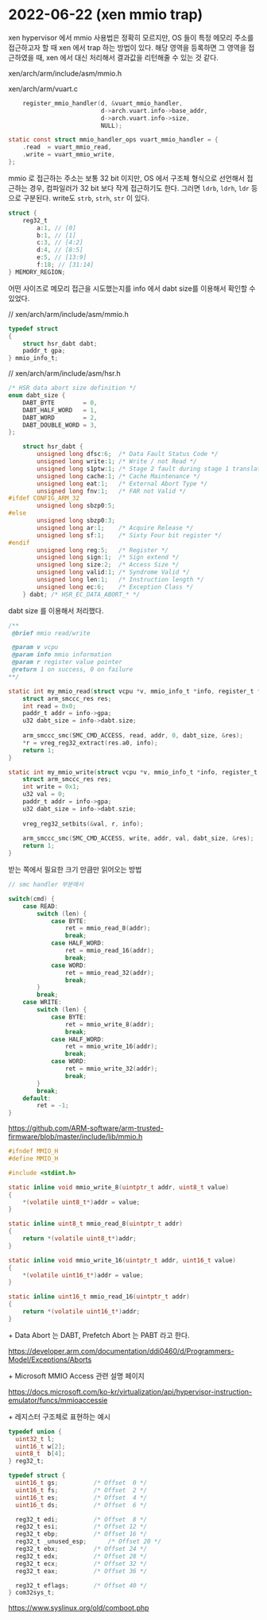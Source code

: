 # 2022-06-22 (xen mmio trap)

xen hypervisor 에서 mmio 사용법은 정확히 모르지만, OS 들이 특정 메모리 주소를 접근하고자 할 때 xen 에서 trap 하는 방법이 있다. 해당 영역을 등록하면 그 영역을 접근하였을 때, xen 에서 대신 처리해서 결과값을 리턴해줄 수 있는 것 같다.

xen/arch/arm/include/asm/mmio.h

xen/arch/arm/vuart.c

```c
    register_mmio_handler(d, &vuart_mmio_handler,
                          d->arch.vuart.info->base_addr,
                          d->arch.vuart.info->size,
                          NULL);
```

```c
static const struct mmio_handler_ops vuart_mmio_handler = {
    .read  = vuart_mmio_read,
    .write = vuart_mmio_write,
};
```



mmio 로 접근하는 주소는 보통 32 bit 이지만, OS 에서 구조체 형식으로 선언해서 접근하는 경우, 컴파일러가 32 bit 보다 작게 접근하기도 한다. 그러면 `ldrb`, `ldrh`, `ldr` 등으로 구분된다. write도 `strb`, `strh`, `str` 이 있다. 

```c
struct {
    reg32_t
        a:1, // [0]
    	b:1, // [1]
    	c:3, // [4:2]
    	d:4, // [8:5]
    	e:5, // [13:9]
    	f:18; // [31:14]
} MEMORY_REGION;
```



어떤 사이즈로 메모리 접근을 시도했는지를 info 에서 dabt size를 이용해서 확인할 수 있었다. 

// xen/arch/arm/include/asm/mmio.h

```c
typedef struct
{
    struct hsr_dabt dabt;
    paddr_t gpa;
} mmio_info_t;
```

// xen/arch/arm/include/asm/hsr.h

```c
/* HSR data abort size definition */
enum dabt_size {
    DABT_BYTE        = 0,
    DABT_HALF_WORD   = 1,
    DABT_WORD        = 2,
    DABT_DOUBLE_WORD = 3,
};
```

```c
    struct hsr_dabt {
        unsigned long dfsc:6;  /* Data Fault Status Code */
        unsigned long write:1; /* Write / not Read */
        unsigned long s1ptw:1; /* Stage 2 fault during stage 1 translation */
        unsigned long cache:1; /* Cache Maintenance */
        unsigned long eat:1;   /* External Abort Type */
        unsigned long fnv:1;   /* FAR not Valid */
#ifdef CONFIG_ARM_32
        unsigned long sbzp0:5;
#else
        unsigned long sbzp0:3;
        unsigned long ar:1;    /* Acquire Release */
        unsigned long sf:1;    /* Sixty Four bit register */
#endif
        unsigned long reg:5;   /* Register */
        unsigned long sign:1;  /* Sign extend */
        unsigned long size:2;  /* Access Size */
        unsigned long valid:1; /* Syndrome Valid */
        unsigned long len:1;   /* Instruction length */
        unsigned long ec:6;    /* Exception Class */
    } dabt; /* HSR_EC_DATA_ABORT_* */

```

dabt size 를 이용해서 처리했다.

```c
/**
 @brief mmio read/write

 @param v vcpu
 @param info mmio information
 @param r register value pointer
 @return 1 on success, 0 on failure
**/

static int my_mmio_read(struct vcpu *v, mmio_info_t *info, register_t *r) {
    struct arm_smccc_res res;
    int read = 0x0;
    paddr_t addr = info->gpa;
    u32 dabt_size = info->dabt.size;
    
    arm_smccc_smc(SMC_CMD_ACCESS, read, addr, 0, dabt_size, &res);
    *r = vreg_reg32_extract(res.a0, info);
    return 1;
}

static int my_mmio_write(struct vcpu *v, mmio_info_t *info, register_t r) {
    struct arm_smccc_res res;
    int write = 0x1;
    u32 val = 0;
    paddr_t addr = info->gpa;
    u32 dabt_size = info->dabt.szie;
    
    vreg_reg32_setbits(&val, r, info);
    
    arm_smccc_smc(SMC_CMD_ACCESS, write, addr, val, dabt_size, &res);
    return 1;
}
```



받는 쪽에서 필요한 크기 만큼만 읽어오는 방법

```c
// smc handler 부분에서

switch(cmd) {
    case READ:
        switch (len) {
            case BYTE:
                ret = mmio_read_8(addr);
                break;
            case HALF_WORD:
                ret = mmio_read_16(addr);
                break;
            case WORD:
                ret = mmio_read_32(addr);
                break;
        }
        break;
    case WRITE:
        switch (len) {
            case BYTE:
                ret = mmio_write_8(addr);
                break;
            case HALF_WORD:
                ret = mmio_write_16(addr);
                break;
            case WORD:
                ret = mmio_write_32(addr);
                break;  
        }
        break;
    default:
        ret = -1;
}
```

https://github.com/ARM-software/arm-trusted-firmware/blob/master/include/lib/mmio.h

```c
#ifndef MMIO_H
#define MMIO_H

#include <stdint.h>

static inline void mmio_write_8(uintptr_t addr, uint8_t value)
{
	*(volatile uint8_t*)addr = value;
}

static inline uint8_t mmio_read_8(uintptr_t addr)
{
	return *(volatile uint8_t*)addr;
}

static inline void mmio_write_16(uintptr_t addr, uint16_t value)
{
	*(volatile uint16_t*)addr = value;
}

static inline uint16_t mmio_read_16(uintptr_t addr)
{
	return *(volatile uint16_t*)addr;
}
```



\+ Data Abort 는 DABT, Prefetch Abort 는 PABT 라고 한다.

https://developer.arm.com/documentation/ddi0460/d/Programmers-Model/Exceptions/Aborts

\+ Microsoft MMIO Access 관련 설명 페이지

https://docs.microsoft.com/ko-kr/virtualization/api/hypervisor-instruction-emulator/funcs/mmioaccessie

\+ 레지스터 구조체로 표현하는 예시

```c
typedef union {
  uint32_t l;
  uint16_t w[2];
  uint8_t  b[4];
} reg32_t;

typedef struct {
  uint16_t gs;			/* Offset  0 */
  uint16_t fs;			/* Offset  2 */
  uint16_t es;			/* Offset  4 */
  uint16_t ds;			/* Offset  6 */

  reg32_t edi;			/* Offset  8 */
  reg32_t esi;			/* Offset 12 */
  reg32_t ebp;			/* Offset 16 */
  reg32_t _unused_esp;		/* Offset 20 */
  reg32_t ebx;			/* Offset 24 */
  reg32_t edx;			/* Offset 28 */
  reg32_t ecx;			/* Offset 32 */
  reg32_t eax;			/* Offset 36 */

  reg32_t eflags;		/* Offset 40 */
} com32sys_t;
```

https://www.syslinux.org/old/comboot.php